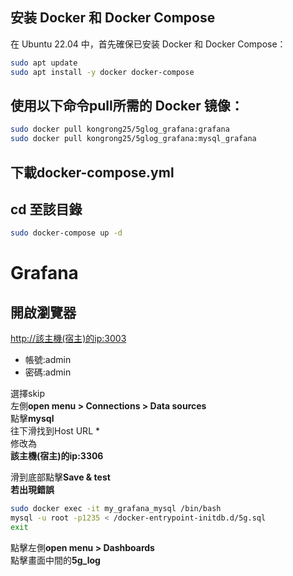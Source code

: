 ## 安装 Docker 和 Docker Compose

在 Ubuntu 22.04 中，首先確保已安装 Docker 和 Docker Compose：
```bash
sudo apt update
sudo apt install -y docker docker-compose
```
## 使用以下命令pull所需的 Docker 镜像：
```bash
sudo docker pull kongrong25/5glog_grafana:grafana  
sudo docker pull kongrong25/5glog_grafana:mysql_grafana  
```
## 下載docker-compose.yml  
## cd 至該目錄

```bash
sudo docker-compose up -d  
```
# Grafana
## 開啟瀏覽器  
[http://該主機(宿主)的ip:3003](<http://該主機(宿主)的ip:3003/>)
* 帳號:admin  
* 密碼:admin

選擇skip  
左側**open menu > Connections > Data sources**  
點擊**mysql**  
往下滑找到Host URL *  
修改為  
**該主機(宿主)的ip:3306**  

滑到底部點擊**Save & test**  
**若出現錯誤**
```bash  
sudo docker exec -it my_grafana_mysql /bin/bash  
mysql -u root -p1235 < /docker-entrypoint-initdb.d/5g.sql  
exit
```  
點擊左側**open menu > Dashboards**  
點擊畫面中間的**5g_log**  
